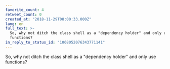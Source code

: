 ```yaml
---
favorite_count: 4
retweet_count: 0
created_at: "2018-11-29T08:00:33.000Z"
lang: en
full_text: >-
  So, why not ditch the class shell as a "dependency holder" and only use
  functions?
in_reply_to_status_id: "1068052076343771141"
---
```


So, why not ditch the class shell as a "dependency holder" and only use
functions?
